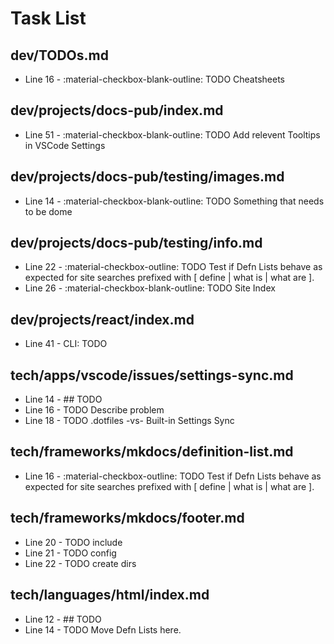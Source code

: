 # Task List

## dev/TODOs.md
+ Line 16 - :material-checkbox-blank-outline: TODO Cheatsheets

## dev/projects/docs-pub/index.md
+ Line 51 - :material-checkbox-blank-outline: TODO Add relevent Tooltips in VSCode Settings

## dev/projects/docs-pub/testing/images.md
+ Line 14 - :material-checkbox-blank-outline: TODO Something that needs to be dome

## dev/projects/docs-pub/testing/info.md
+ Line 22 - :material-checkbox-outline: TODO Test if Defn Lists behave as expected for site searches prefixed with [ define | what is | what are ].
+ Line 26 - :material-checkbox-blank-outline: TODO Site Index

## dev/projects/react/index.md
+ Line 41 - CLI: TODO

## tech/apps/vscode/issues/settings-sync.md
+ Line 14 - ## TODO
+ Line 16 - TODO Describe problem
+ Line 18 - TODO .dotfiles -vs- Built-in Settings Sync

## tech/frameworks/mkdocs/definition-list.md
+ Line 16 - :material-checkbox-outline: TODO Test if Defn Lists behave as expected for site searches prefixed with [ define | what is | what are ].

## tech/frameworks/mkdocs/footer.md
+ Line 20 - TODO include
+ Line 21 - TODO config
+ Line 22 - TODO create dirs

## tech/languages/html/index.md
+ Line 12 - ## TODO
+ Line 14 - TODO Move Defn Lists here.

